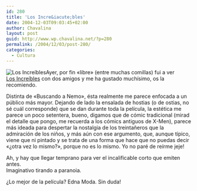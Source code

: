 ```yaml
---
id: 280
title: 'Los Incre&iacute;bles'
date: 2004-12-03T09:03:45+02:00
author: Chavalina
layout: post
guid: http://www.wp.chavalina.net/?p=280
permalink: /2004/12/03/post-280/
categories:
  - Cultura
---
```

<img class="imgizqda" src="http://www.chavalina.net/imagenes/fotos/increibles-pixar.jpg" alt="Los Incre&iacute;bles" />Ayer, por fin «libre» (entre muchas comillas) fui a ver  
<a href="http://www.disney.es/FilmesDisney/losincreibles/intro.html" target="_blank">Los Incre&iacute;bles</a> con dos amigos y me ha gustado much&iacute;simo, os la recomiendo.

Distinta de «Buscando a Nemo», ésta realmente me parece enfocada a un p&uacute;blico más mayor. Dejando de lado la ensalada de hostias (o de ostias, no sé cuál corresponde) que se dan durante toda la pel&iacute;cula, la estética me parece un poco setentera, bueno, digamos que de c&oacute;mic tradicional (mirad el detalle que pongo, me recuerda a los c&oacute;mics antiguos de X-Men), parece más ideada para despertar la nostalgia de los treinta&ntilde;eros que la admiraci&oacute;n de los ni&ntilde;os, y más a&uacute;n con ese argumento, que, aunque t&iacute;pico, viene que ni pintado y se trata de una forma que hace que no puedas decir «&iquest;otra vez lo mismo?», porque no es lo mismo. Yo no paré de re&iacute;rme jeje!

Ah, y hay que llegar temprano para ver el incalificable corto que emiten antes.  
Imaginativo tirando a paranoia.

&iquest;Lo mejor de la pel&iacute;cula? Edna Moda. Sin duda!